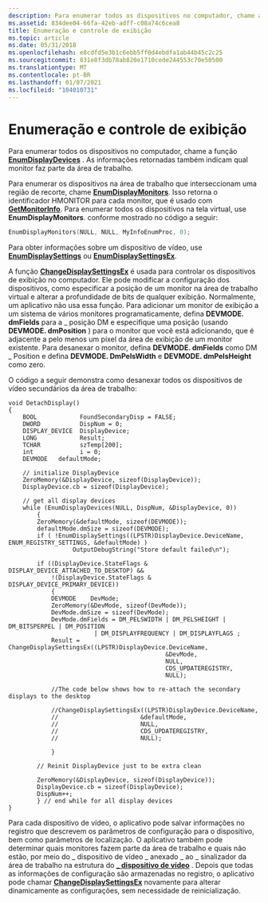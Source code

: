 ```yaml
---
description: Para enumerar todos os dispositivos no computador, chame a função EnumDisplayDevices. As informações retornadas também indicam qual monitor faz parte da área de trabalho.
ms.assetid: 834dee04-66fa-42eb-adff-c08a74c6cea8
title: Enumeração e controle de exibição
ms.topic: article
ms.date: 05/31/2018
ms.openlocfilehash: e8cdfd5e3b1c6ebb5ff0d4ebdfa1ab44b45c2c25
ms.sourcegitcommit: 831e8f3db78ab820e1710cede244553c70e50500
ms.translationtype: MT
ms.contentlocale: pt-BR
ms.lasthandoff: 01/07/2021
ms.locfileid: "104010731"
---
```

# <a name="enumeration-and-display-control"></a>Enumeração e controle de exibição

Para enumerar todos os dispositivos no computador, chame a função [**EnumDisplayDevices**](/windows/desktop/api/Winuser/nf-winuser-enumdisplaydevicesa) . As informações retornadas também indicam qual monitor faz parte da área de trabalho.

Para enumerar os dispositivos na área de trabalho que interseccionam uma região de recorte, chame [**EnumDisplayMonitors**](/windows/desktop/api/Winuser/nf-winuser-enumdisplaymonitors). Isso retorna o identificador HMONITOR para cada monitor, que é usado com [**GetMonitorInfo**](/windows/desktop/api/Winuser/nf-winuser-getmonitorinfoa). Para enumerar todos os dispositivos na tela virtual, use **EnumDisplayMonitors**. conforme mostrado no código a seguir:


```C++
EnumDisplayMonitors(NULL, NULL, MyInfoEnumProc, 0);  
```



Para obter informações sobre um dispositivo de vídeo, use [**EnumDisplaySettings**](/windows/desktop/api/Winuser/nf-winuser-enumdisplaysettingsa) ou [**EnumDisplaySettingsEx**](/windows/desktop/api/Winuser/nf-winuser-enumdisplaysettingsexa).

A função [**ChangeDisplaySettingsEx**](/windows/desktop/api/Winuser/nf-winuser-changedisplaysettingsexa) é usada para controlar os dispositivos de exibição no computador. Ele pode modificar a configuração dos dispositivos, como especificar a posição de um monitor na área de trabalho virtual e alterar a profundidade de bits de qualquer exibição. Normalmente, um aplicativo não usa essa função. Para adicionar um monitor de exibição a um sistema de vários monitores programaticamente, defina **DEVMODE. dmFields** para a \_ posição DM e especifique uma posição (usando **DEVMODE. dmPosition** ) para o monitor que você está adicionando, que é adjacente a pelo menos um pixel da área de exibição de um monitor existente. Para desanexar o monitor, defina **DEVMODE. dmFields** como DM \_ Position e defina **DEVMODE. DmPelsWidth** e **DEVMODE. dmPelsHeight** como zero.

O código a seguir demonstra como desanexar todos os dispositivos de vídeo secundários da área de trabalho:


```
void DetachDisplay()
{
    BOOL            FoundSecondaryDisp = FALSE;
    DWORD           DispNum = 0;
    DISPLAY_DEVICE  DisplayDevice;
    LONG            Result;
    TCHAR           szTemp[200];
    int             i = 0;
    DEVMODE   defaultMode;

    // initialize DisplayDevice
    ZeroMemory(&DisplayDevice, sizeof(DisplayDevice));
    DisplayDevice.cb = sizeof(DisplayDevice);

    // get all display devices
    while (EnumDisplayDevices(NULL, DispNum, &DisplayDevice, 0))
        {
        ZeroMemory(&defaultMode, sizeof(DEVMODE));
        defaultMode.dmSize = sizeof(DEVMODE);
        if ( !EnumDisplaySettings((LPSTR)DisplayDevice.DeviceName, ENUM_REGISTRY_SETTINGS, &defaultMode) )
                  OutputDebugString("Store default failed\n");

        if ((DisplayDevice.StateFlags & DISPLAY_DEVICE_ATTACHED_TO_DESKTOP) &&
            !(DisplayDevice.StateFlags & DISPLAY_DEVICE_PRIMARY_DEVICE))
            {
            DEVMODE    DevMode;
            ZeroMemory(&DevMode, sizeof(DevMode));
            DevMode.dmSize = sizeof(DevMode);
            DevMode.dmFields = DM_PELSWIDTH | DM_PELSHEIGHT | DM_BITSPERPEL | DM_POSITION
                        | DM_DISPLAYFREQUENCY | DM_DISPLAYFLAGS ;
            Result = ChangeDisplaySettingsEx((LPSTR)DisplayDevice.DeviceName, 
                                            &DevMode,
                                            NULL,
                                            CDS_UPDATEREGISTRY,
                                            NULL);

            //The code below shows how to re-attach the secondary displays to the desktop

            //ChangeDisplaySettingsEx((LPSTR)DisplayDevice.DeviceName,
            //                       &defaultMode,
            //                       NULL,
            //                       CDS_UPDATEREGISTRY,
            //                       NULL);

            }

        // Reinit DisplayDevice just to be extra clean

        ZeroMemory(&DisplayDevice, sizeof(DisplayDevice));
        DisplayDevice.cb = sizeof(DisplayDevice);
        DispNum++;
        } // end while for all display devices
}
```



Para cada dispositivo de vídeo, o aplicativo pode salvar informações no registro que descrevem os parâmetros de configuração para o dispositivo, bem como parâmetros de localização. O aplicativo também pode determinar quais monitores fazem parte da área de trabalho e quais não estão, por meio do \_ dispositivo de vídeo \_ anexado \_ ao \_ sinalizador da área de trabalho na estrutura do [**\_ dispositivo de vídeo**](/windows/desktop/api/Wingdi/ns-wingdi-display_devicea) . Depois que todas as informações de configuração são armazenadas no registro, o aplicativo pode chamar [**ChangeDisplaySettingsEx**](/windows/desktop/api/Winuser/nf-winuser-changedisplaysettingsexa) novamente para alterar dinamicamente as configurações, sem necessidade de reinicialização.

 

 



